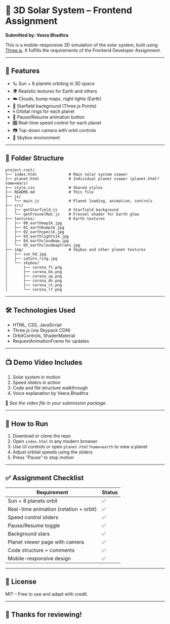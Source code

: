 # 🌌 3D Solar System – Frontend Assignment
**Submitted by: Veera Bhadhra**

This is a mobile-responsive 3D simulation of the solar system, built using [Three.js](https://threejs.org/). It fulfills the requirements of the Frontend Developer Assignment.

---

## 🚀 Features

- 🪐 Sun + 8 planets orbiting in 3D space
- 🌍 Realistic textures for Earth and others
- ☁️ Clouds, bump maps, night lights (Earth)
- 🌠 Starfield background (Three.js Points)
- 🌀 Orbital rings for each planet
- 🔄 Pause/Resume animation button
- 🎛️ Real-time speed control for each planet
- 📷 Top-down camera with orbit controls
- 🌌 Skybox environment

---

## 📁 Folder Structure

```
project-root/
├── index.html              # Main solar system viewer
├── planet.html             # Individual planet viewer (planet.html?name=mars)
├── style.css               # Shared styles
├── README.md               # This file
├── js/
│   └── main.js             # Planet loading, animation, controls
├── src/
│   ├── getStarfield.js     # Starfield background
│   └── getFresnelMat.js    # Fresnel shader for Earth glow
├── textures/               # Earth textures
│   ├── 00_earthmap1k.jpg
│   ├── 01_earthbump1k.jpg
│   ├── 02_earthspec1k.jpg
│   ├── 03_earthlights1k.jpg
│   ├── 04_earthcloudmap.jpg
│   └── 05_earthcloudmaptrans.jpg
├── img/                    # Skybox and other planet textures
│   ├── sun_hd.jpg
│   ├── saturn_ring.jpg
│   └── skybox/
│       ├── corona_ft.png
│       ├── corona_bk.png
│       ├── corona_up.png
│       ├── corona_dn.png
│       ├── corona_rt.png
│       └── corona_lf.png
```

---

## 🛠️ Technologies Used

- HTML, CSS, JavaScript
- Three.js (via Skypack CDN)
- OrbitControls, ShaderMaterial
- RequestAnimationFrame for updates

---

## 📺 Demo Video Includes

1. Solar system in motion  
2. Speed sliders in action  
3. Code and file structure walkthrough  
4. Voice explanation by Veera Bhadhra  

🎥 _See the video file in your submission package._

---

## 🧪 How to Run

1. Download or clone the repo
2. Open `index.html` in any modern browser
3. Use UI controls or open `planet.html?name=earth` to view a planet
4. Adjust orbital speeds using the sliders
5. Press "Pause" to stop motion

---

## ✅ Assignment Checklist

| Requirement                        | Status |
|------------------------------------|--------|
| Sun + 8 planets orbit              | ✅      |
| Real-time animation (rotation + orbit) | ✅  |
| Speed control sliders              | ✅      |
| Pause/Resume toggle                | ✅      |
| Background stars                   | ✅      |
| Planet viewer page with camera     | ✅      |
| Code structure + comments          | ✅      |
| Mobile-responsive design           | ✅      |

---

## 📄 License

MIT – Free to use and adapt with credit.

---

## 🙌 Thanks for reviewing!
